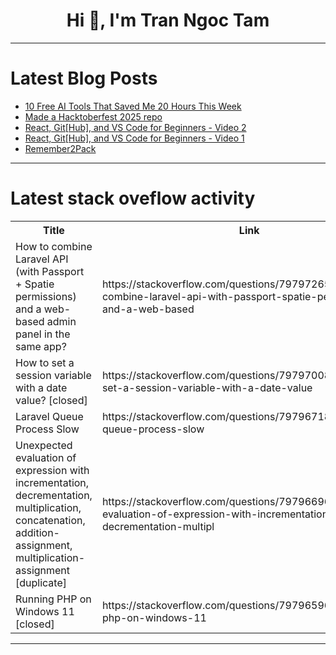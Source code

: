 <h1 align="center">Hi 👋, I'm Tran Ngoc Tam</h1>

---

# Latest Blog Posts 
<!-- BLOG-POST-LIST:START -->
- [10 Free AI Tools That Saved Me 20 Hours This Week](https://dev.to/avantek/10-free-ai-tools-that-saved-me-20-hours-this-week-1549)
- [Made a Hacktoberfest 2025 repo](https://dev.to/xaypanya/made-a-hacktoberfest-2025-repo-321f)
- [React, Git[Hub], and VS Code for Beginners - Video 2](https://dev.to/paxfeline/react-github-and-vs-code-for-beginners-video-2-485g)
- [React, Git[Hub], and VS Code for Beginners - Video 1](https://dev.to/paxfeline/react-github-and-vs-code-for-beginners-video-1-18h9)
- [Remember2Pack](https://dev.to/kuljit_aujla/remember2pack-1dk4)
<!-- BLOG-POST-LIST:END -->

---

# Latest stack oveflow activity
<table>
  <tr><th>Title</th><th>Link</th></tr>
  <!-- STACKOVERFLOW:START --><tr><td>How to combine Laravel API &lpar;with Passport + Spatie permissions&rpar; and a web-based admin panel in the same app?</td><td>https://stackoverflow.com/questions/79797265/how-to-combine-laravel-api-with-passport-spatie-permissions-and-a-web-based</td></tr><tr><td>How to set a session variable with a date value? [closed]</td><td>https://stackoverflow.com/questions/79797008/how-to-set-a-session-variable-with-a-date-value</td></tr><tr><td>Laravel Queue Process Slow</td><td>https://stackoverflow.com/questions/79796718/laravel-queue-process-slow</td></tr><tr><td>Unexpected evaluation of expression with incrementation, decrementation, multiplication, concatenation, addition-assignment, multiplication-assignment [duplicate]</td><td>https://stackoverflow.com/questions/79796696/unexpected-evaluation-of-expression-with-incrementation-decrementation-multipl</td></tr><tr><td>Running PHP on Windows 11 [closed]</td><td>https://stackoverflow.com/questions/79796596/running-php-on-windows-11</td></tr><!-- STACKOVERFLOW:END -->
</table>

---


